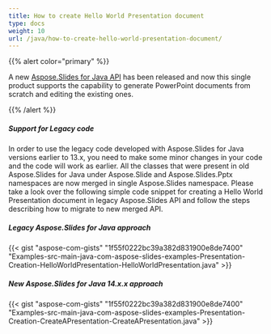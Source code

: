 ```yaml
---
title: How to create Hello World Presentation document
type: docs
weight: 10
url: /java/how-to-create-hello-world-presentation-document/
---
```


{{% alert color="primary" %}} 

A new [Aspose.Slides for Java API](/slides/java/home/) has been released and now this single product supports the capability to generate PowerPoint documents from scratch and editing the existing ones.

{{% /alert %}} 
##### **Support for Legacy code**
In order to use the legacy code developed with Aspose.Slides for Java versions earlier to 13.x, you need to make some minor changes in your code and the code will work as earlier. All the classes that were present in old Aspose.Slides for Java under Aspose.Slide and Aspose.Slides.Pptx namespaces are now merged in single Aspose.Slides namespace. Please take a look over the following simple code snippet for creating a Hello World Presentation document in legacy Aspose.Slides API and follow the steps describing how to migrate to new merged API.
##### **Legacy Aspose.Slides for Java approach**
{{< gist "aspose-com-gists" "1f55f0222bc39a382d831900e8de7400" "Examples-src-main-java-com-aspose-slides-examples-Presentation-Creation-HelloWorldPresentation-HelloWorldPresentation.java" >}}
##### **New Aspose.Slides for Java 14.x.x approach**
{{< gist "aspose-com-gists" "1f55f0222bc39a382d831900e8de7400" "Examples-src-main-java-com-aspose-slides-examples-Presentation-Creation-CreateAPresentation-CreateAPresentation.java" >}}
